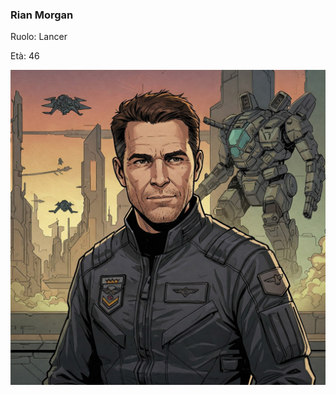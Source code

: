 ### Rian Morgan

Ruolo: Lancer

Età: 46

![Rian Morgan](https://github.com/1C3/lancer/blob/main/personaggi/rian_morgan.jpg?raw=true)

